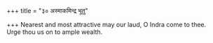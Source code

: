 +++
title = "३० अस्माकमिन्द्र भूतु"

+++
Nearest and most attractive may our laud, O Indra come to thee.  
     Urge thou us on to ample wealth.